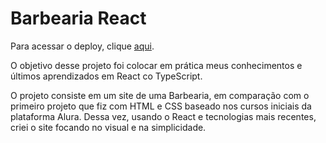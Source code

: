 # Barbearia React

Para acessar o deploy, clique [aqui](https://brunosabbagmachado.github.io/barbearia-react/).

O objetivo desse projeto foi colocar em prática meus conhecimentos e últimos aprendizados em React co  TypeScript.

O projeto consiste em um site de uma Barbearia, em comparação com o primeiro projeto que fiz com HTML e CSS baseado nos cursos iniciais da plataforma Alura. Dessa vez, usando o React e tecnologias mais recentes, criei o site focando no visual e na simplicidade.



